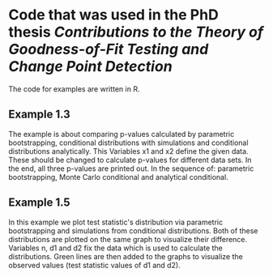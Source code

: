 # Code that was used in the PhD thesis *Contributions to the Theory of Goodness-of-Fit Testing and Change Point Detection*
The code for examples are written in R.

## Example 1.3
The example is about comparing p-values calculated by parametric bootstrapping, conditional distributions with simulations and conditional distributions analytically.
This Variables x1 and x2 define the given data. These should be changed to calculate p-values for different data sets. In the end, all three p-values are printed out. In the sequence of: parametric bootstrapping, Monte Carlo conditional and analytical conditional.

## Example 1.5
In this example we plot test statistic's distribution via parametric bootstrapping and simulations from conditional distributions. Both of these distributions are plotted on the same graph to visualize their difference.
Variables n, d1 and d2 fix the data which is used to calculate the distributions. Green lines are then added to the graphs to visualize the observed values (test statistic values of d1 and d2).
